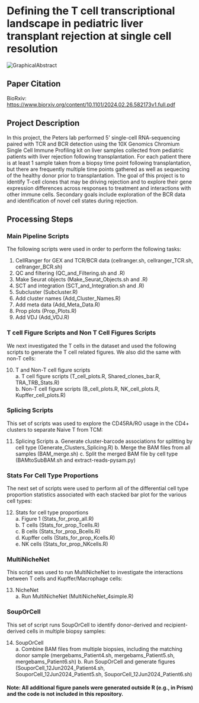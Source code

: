 # Defining the T cell transcriptional landscape in pediatric liver transplant rejection at single cell resolution
![GraphicalAbstract](https://github.com/user-attachments/assets/a974bb77-ac7b-426e-a38e-1b4a73236f42)

## Paper Citation
BioRxiv: https://www.biorxiv.org/content/10.1101/2024.02.26.582173v1.full.pdf

## Project Description
In this project, the Peters lab performed 5' single-cell RNA-sequencing paired with TCR and BCR detection using the 10X Genomics Chromium Single Cell Immune Profiling kit on liver samples collected from pediatric patients with liver rejection following transplantation. For each patient there is at least 1 sample taken from a biopsy time point following transplantation, but there are frequently multiple time points gathered as well as sequecing of the healthy donor prior to transplantation. The goal of this project is to identify T-cell clones that may be driving rejection and to explore their gene expression differences across responses to treatment and interactions with other immune cells. Secondary goals include exploration of the BCR data and identification of novel cell states during rejection.

## Processing Steps
### Main Pipeline Scripts
The following scripts were used in order to perform the following tasks:  
1. CellRanger for GEX and TCR/BCR data (cellranger.sh, cellranger_TCR.sh, cellranger_BCR.sh)
2. QC and filtering (QC_and_Filtering.sh and .R)
3. Make Seurat objects (Make_Seurat_Objects.sh and .R)
4. SCT and integration (SCT_and_Integration.sh and .R)
5. Subcluster (Subcluster.R)
6. Add cluster names (Add_Cluster_Names.R)
7. Add meta data (Add_Meta_Data.R)
8. Prop plots (Prop_Plots.R)
9. Add VDJ (Add_VDJ.R)

### T cell Figure Scripts and Non T Cell Figures Scripts
We next investigated the T cells in the dataset and used the following scripts to generate the T cell related figures. We also did the same with non-T cells:  

10. T and Non-T cell figure scripts  
      a. T cell figure scripts (T_cell_plots.R, Shared_clones_bar.R, TRA_TRB_Stats.R)  
      b. Non-T cell figure scripts (B_cell_plots.R, NK_cell_plots.R, Kupffer_cell_plots.R)

### Splicing Scripts
This set of scripts was used to explore the CD45RA/RO usage in the CD4+ clusters to separate Naive T from TCM:

11. Splicing Scripts
      a. Generate cluster-barcode associations for splitting by cell type (Generate_Clusters_Splicing.R) 
      b. Merge the BAM files from all samples (BAM_merge.sh) 
      c. Split the merged BAM file by cell type (BAMtoSubBAM.sh and extract-reads-pysam.py) 

### Stats For Cell Type Proportions
The next set of scripts were used to perform all of the differential cell type proportion statistics associated with each stacked bar plot for the various cell types:  

12. Stats for cell type proportions  
      a. Figure 1 (Stats_for_prop_all.R)  
      b. T cells (Stats_for_prop_Tcells.R)  
      c. B cells (Stats_for_prop_Bcells.R)  
      d. Kupffer cells (Stats_for_prop_Kcells.R)  
      e. NK cells (Stats_for_prop_NKcells.R)

### MultiNicheNet
This script was used to run MultiNicheNet to investigate the interactions between T cells and Kupffer/Macrophage cells:

13. NicheNet  
      a. Run MultiNicheNet (MultiNicheNet_4simple.R)  

### SoupOrCell
This set of script runs SoupOrCell to identify donor-derived and recipient-derived cells in multiple biopsy samples:

14. SoupOrCell  
      a. Combine BAM files from multiple biopsies, including the matching donor sample (mergebams_Patient4.sh, mergebams_Patient5.sh, mergebams_Patient6.sh)
      b. Run SoupOrCell and generate figures (SouporCell_12Jun2024_Patient4.sh, SouporCell_12Jun2024_Patient5.sh, SouporCell_12Jun2024_Patient6.sh)
      
#### Note: All additional figure panels were generated outside R (e.g., in Prism) and the code is not included in this repository.
